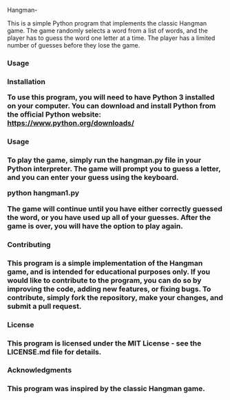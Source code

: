 Hangman-

This is a simple Python program that implements the classic Hangman game. The game randomly selects a word from a list of words, and the player has to guess the word one letter at a time. The player has a limited number of guesses before they lose the game.

<h3>Usage<h3>
Installation

To use this program, you will need to have Python 3 installed on your computer. You can download and install Python from the official Python website: https://www.python.org/downloads/

<h3>Usage<h3>

To play the game, simply run the hangman.py file in your Python interpreter. The game will prompt you to guess a letter, and you can enter your guess using the keyboard.

python hangman1.py

The game will continue until you have either correctly guessed the word, or you have used up all of your guesses. After the game is over, you will have the option to play again.

<h3>Contributing<h3>

This program is a simple implementation of the Hangman game, and is intended for educational purposes only. If you would like to contribute to the program, you can do so by improving the code, adding new features, or fixing bugs. To contribute, simply fork the repository, make your changes, and submit a pull request.

<h3>License<h3>

This program is licensed under the MIT License - see the LICENSE.md file for details.

 <h3>Acknowledgments<h3>

This program was inspired by the classic Hangman game.
